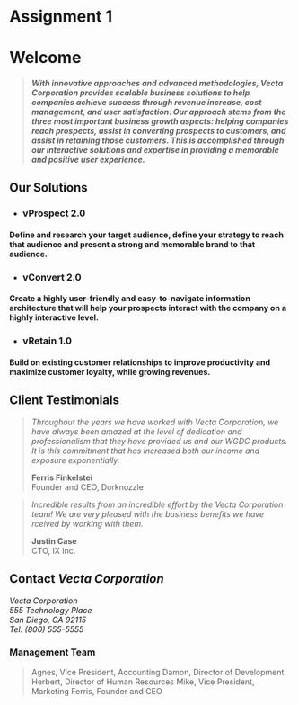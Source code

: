 # Assignment 1
 # Welcome

>#### _With innovative approaches and advanced methodologies, Vecta Corporation provides scalable business solutions to help companies achieve success through revenue increase, cost management, and user satisfaction. Our approach stems from the three most important business growth aspects: helping companies reach prospects, assist in converting prospects to customers, and assist in retaining those customers. This is accomplished through our interactive solutions and expertise in providing a memorable and positive user experience._

## **Our Solutions**

* ### vProspect 2.0
#### Define and research your target audience, define your strategy to reach that audience and present a strong and memorable brand to that audience.

* ### vConvert 2.0
#### Create a highly user-friendly and easy-to-navigate information architecture that will help your prospects interact with the company on a highly interactive level.

* ### vRetain 1.0
#### Build on existing customer relationships to improve productivity and maximize customer loyalty, while growing revenues.

## **Client Testimonials**

> _Throughout the years we have worked with Vecta Corporation, we have always been amazed at the level of dedication and professionalism that they have provided us and our WGDC products. It is this commitment that has increased both our income and exposure exponentially._   
>
>**Ferris Finkelstei**  
Founder and CEO, Dorknozzle

> _Incredible results from an incredible effort by the Vecta Corporation team! We are very pleased with the business benefits we have rceived by working with them._
>
>**Justin Case**  
CTO, IX Inc.    


## Contact _**Vecta Corporation**_

_Vecta Corporation  
555 Technology Place  
San Diego, CA 92115  
Tel. (800) 555-5555_


### **Management Team**

> Agnes, Vice President, Accounting
Damon, Director of Development
Herbert, Director of Human Resources
Mike, Vice President, Marketing
Ferris, Founder and CEO
